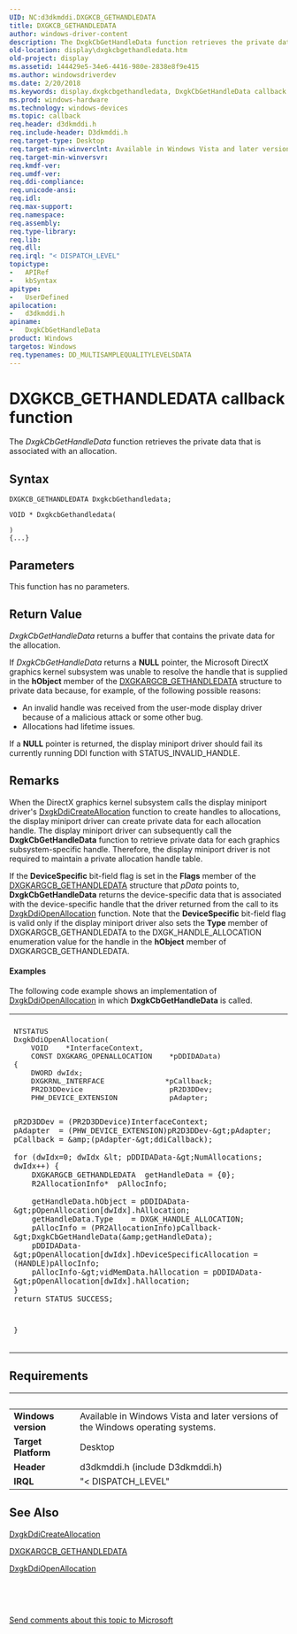 ```yaml
---
UID: NC:d3dkmddi.DXGKCB_GETHANDLEDATA
title: DXGKCB_GETHANDLEDATA
author: windows-driver-content
description: The DxgkCbGetHandleData function retrieves the private data that is associated with an allocation.
old-location: display\dxgkcbgethandledata.htm
old-project: display
ms.assetid: 144429e5-34e6-4416-980e-2838e8f9e415
ms.author: windowsdriverdev
ms.date: 2/20/2018
ms.keywords: display.dxgkcbgethandledata, DxgkCbGetHandleData callback function [Display Devices], DxgkCbGetHandleData, DXGKCB_GETHANDLEDATA, DXGKCB_GETHANDLEDATA, d3dkmddi/DxgkCbGetHandleData, DpFunctions_74327569-9de1-4396-928b-0350e622740f.xml
ms.prod: windows-hardware
ms.technology: windows-devices
ms.topic: callback
req.header: d3dkmddi.h
req.include-header: D3dkmddi.h
req.target-type: Desktop
req.target-min-winverclnt: Available in Windows Vista and later versions of the Windows operating systems.
req.target-min-winversvr: 
req.kmdf-ver: 
req.umdf-ver: 
req.ddi-compliance: 
req.unicode-ansi: 
req.idl: 
req.max-support: 
req.namespace: 
req.assembly: 
req.type-library: 
req.lib: 
req.dll: 
req.irql: "< DISPATCH_LEVEL"
topictype:
-	APIRef
-	kbSyntax
apitype:
-	UserDefined
apilocation:
-	d3dkmddi.h
apiname:
-	DxgkCbGetHandleData
product: Windows
targetos: Windows
req.typenames: DD_MULTISAMPLEQUALITYLEVELSDATA
---
```



# DXGKCB_GETHANDLEDATA callback function
The <i>DxgkCbGetHandleData</i> function retrieves the private data that is associated with an allocation.

## Syntax

```
DXGKCB_GETHANDLEDATA DxgkcbGethandledata;

VOID * DxgkcbGethandledata(

)
{...}
```

## Parameters

This function has no parameters.

## Return Value

<i>DxgkCbGetHandleData</i> returns a buffer that contains the private data for the allocation.

If <i>DxgkCbGetHandleData</i> returns a <b>NULL</b> pointer, the Microsoft DirectX graphics kernel subsystem was unable to resolve the handle that is supplied in the <b>hObject</b> member of the <a href="..\d3dkmddi\ns-d3dkmddi-_dxgkargcb_gethandledata.md">DXGKARGCB_GETHANDLEDATA</a> structure to private data because, for example, of the following possible reasons: 

<ul>
<li>An invalid handle was received from the user-mode display driver because of a malicious attack or some other bug. </li>
<li>Allocations had lifetime issues. </li>
</ul>
If a <b>NULL</b> pointer is returned, the display miniport driver should fail its currently running DDI function with STATUS_INVALID_HANDLE.

## Remarks

When the DirectX graphics kernel subsystem calls the display miniport driver's <a href="..\d3dkmddi\nc-d3dkmddi-dxgkddi_createallocation.md">DxgkDdiCreateAllocation</a> function to create handles to allocations, the display miniport driver can create private data for each allocation handle. The display miniport driver can subsequently call the <b>DxgkCbGetHandleData</b> function to retrieve private data for each graphics subsystem-specific handle. Therefore, the display miniport driver is not required to maintain a private allocation handle table. 

If the <b>DeviceSpecific</b> bit-field flag is set in the <b>Flags</b> member of the <a href="..\d3dkmddi\ns-d3dkmddi-_dxgkargcb_gethandledata.md">DXGKARGCB_GETHANDLEDATA</a> structure that <i>pData</i> points to, <b>DxgkCbGetHandleData</b> returns the device-specific data that is associated with the device-specific handle that the driver returned from the call to its <a href="..\d3dkmddi\nc-d3dkmddi-dxgkddi_openallocationinfo.md">DxgkDdiOpenAllocation</a> function. Note that the <b>DeviceSpecific</b> bit-field flag is valid only if the display miniport driver also sets the <b>Type</b> member of DXGKARGCB_GETHANDLEDATA to the DXGK_HANDLE_ALLOCATION enumeration value for the handle in the <b>hObject</b> member of DXGKARGCB_GETHANDLEDATA.


#### Examples

The following code example shows an implementation of <a href="..\d3dkmddi\nc-d3dkmddi-dxgkddi_openallocationinfo.md">DxgkDdiOpenAllocation</a> in which <b>DxgkCbGetHandleData</b> is called.

<div class="code"><span codelanguage=""><table>
<tr>
<th></th>
</tr>
<tr>
<td>
<pre>NTSTATUS
DxgkDdiOpenAllocation(
    VOID    *InterfaceContext,
    CONST DXGKARG_OPENALLOCATION    *pDDIDAData)
{
    DWORD dwIdx;
    DXGKRNL_INTERFACE              *pCallback;
    PR2D3DDevice                    pR2D3DDev;
    PHW_DEVICE_EXTENSION            pAdapter;

    pR2D3DDev = (PR2D3DDevice)InterfaceContext;
    pAdapter  = (PHW_DEVICE_EXTENSION)pR2D3DDev-&gt;pAdapter;
    pCallback = &amp;(pAdapter-&gt;ddiCallback);

    for (dwIdx=0; dwIdx &lt; pDDIDAData-&gt;NumAllocations; dwIdx++) {
        DXGKARGCB_GETHANDLEDATA  getHandleData = {0};
        R2AllocationInfo*  pAllocInfo;

        getHandleData.hObject = pDDIDAData-&gt;pOpenAllocation[dwIdx].hAllocation;
        getHandleData.Type    = DXGK_HANDLE_ALLOCATION;
        pAllocInfo = (PR2AllocationInfo)pCallback-&gt;DxgkCbGetHandleData(&amp;getHandleData);
        pDDIDAData-&gt;pOpenAllocation[dwIdx].hDeviceSpecificAllocation = (HANDLE)pAllocInfo;
        pAllocInfo-&gt;vidMemData.hAllocation = pDDIDAData-&gt;pOpenAllocation[dwIdx].hAllocation;
    }
    return STATUS_SUCCESS;
}</pre>
</td>
</tr>
</table></span></div>

## Requirements
| &nbsp; | &nbsp; |
| ---- |:---- |
| **Windows version** | Available in Windows Vista and later versions of the Windows operating systems.  |
| **Target Platform** | Desktop |
| **Header** | d3dkmddi.h (include D3dkmddi.h) |
| **IRQL** | "< DISPATCH_LEVEL" |

## See Also

<a href="..\d3dkmddi\nc-d3dkmddi-dxgkddi_createallocation.md">DxgkDdiCreateAllocation</a>



<a href="..\d3dkmddi\ns-d3dkmddi-_dxgkargcb_gethandledata.md">DXGKARGCB_GETHANDLEDATA</a>



<a href="..\d3dkmddi\nc-d3dkmddi-dxgkddi_openallocationinfo.md">DxgkDdiOpenAllocation</a>



 

 

<a href="mailto:wsddocfb@microsoft.com?subject=Documentation%20feedback [display\display]:%20DXGKCB_GETHANDLEDATA callback function%20 RELEASE:%20(2/20/2018)&amp;body=%0A%0APRIVACY STATEMENT%0A%0AWe use your feedback to improve the documentation. We don't use your email address for any other purpose, and we'll remove your email address from our system after the issue that you're reporting is fixed. While we're working to fix this issue, we might send you an email message to ask for more info. Later, we might also send you an email message to let you know that we've addressed your feedback.%0A%0AFor more info about Microsoft's privacy policy, see http://privacy.microsoft.com/en-us/default.aspx." title="Send comments about this topic to Microsoft">Send comments about this topic to Microsoft</a>